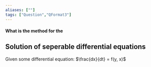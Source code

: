 ```yaml
---
aliases: [""]
tags: ["Question","QFormat3"]
---
```


#### What is the method for the
## Solution of seperable differential equations

Given some differential equation: $\frac{dx}{dt} = f(y, x)$
